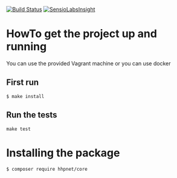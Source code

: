 [![Build Status](https://travis-ci.org/HHPnet/core.svg?branch=master)](https://travis-ci.org/HHPnet/core)
[![SensioLabsInsight](https://insight.sensiolabs.com/projects/5cd052bc-087e-4a57-97cf-fae775e5c1bd/mini.png)](https://insight.sensiolabs.com/projects/5cd052bc-087e-4a57-97cf-fae775e5c1bd)

# HowTo get the project up and running

You can use the provided Vagrant machine or you can use docker

## First run
````
$ make install
````

## Run the tests
````
make test
````

# Installing the package
````
$ composer require hhpnet/core
````
